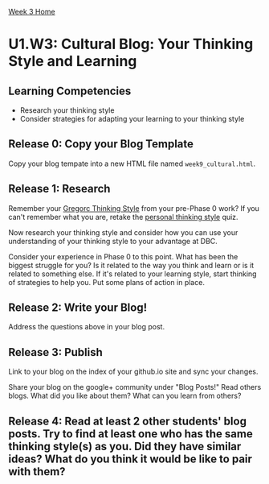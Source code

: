 [Week 3 Home](./)

# U1.W3: Cultural Blog: Your Thinking Style and Learning

## Learning Competencies
- Research your thinking style
- Consider strategies for adapting your learning to your thinking style

## Release 0: Copy your Blog Template
Copy your blog tempate into a new HTML file named `week9_cultural.html`. 

## Release 1: Research

Remember your [Gregorc Thinking Style](http://web.cortland.edu/andersmd/learning/gregorc.htm) from your pre-Phase 0 work? If you can't remember what you are, retake the [personal thinking style](http://www.thelearningweb.net/personalthink.html) quiz. 

Now research your thinking style and consider how you can use your understanding of your thinking style to your advantage at DBC.

Consider your experience in Phase 0 to this point. What has been the biggest struggle for you? Is it related to the way you think and learn or is it related to something else. If it's related to your learning style, start thinking of strategies to help you. Put some plans of action in place. 


## Release 2: Write your Blog!
Address the questions above in your blog post. 

## Release 3: Publish
Link to your blog on the index of your github.io site and sync your changes.

Share your blog on the google+ community under "Blog Posts!" Read others blogs. What did you like about them? What can you learn from others?

## Release 4: Read at least 2 other students' blog posts. Try to find at least one who has the same thinking style(s) as you. Did they have similar ideas? What do you think it would be like to pair with them?